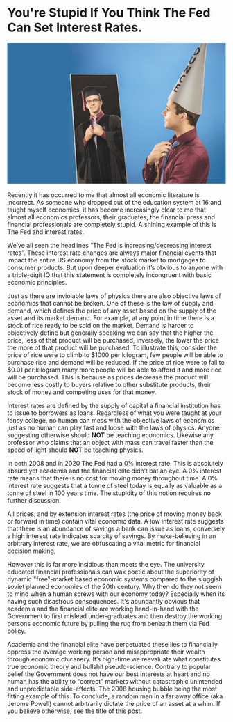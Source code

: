 # You're Stupid If You Think The Fed Can Set Interest Rates.

<p align="center">
  <img width="auto" src="https://raw.githubusercontent.com/anthonybudd/anthonybudd/main/img/man-in-dunce-cap.jpeg" alt="You (probbaly)">
</p>

Recently it has occurred to me that almost all economic literature is incorrect. As someone who dropped out of the education system at 16 and taught myself economics, it has become increasingly clear to me that almost all economics professors, their graduates, the financial press and financial professionals are completely stupid. A shining example of this is The Fed and interest rates. 

We’ve all seen the headlines “The Fed is increasing/decreasing interest rates”. These interest rate changes are always major financial events that impact the entire US economy from the stock market to mortgages to consumer products. But upon deeper evaluation it’s obvious to anyone with a triple-digit IQ that this statement is completely incongruent with basic economic principles.

Just as there are inviolable laws of physics there are also objective laws of economics that cannot be broken. One of these is the law of supply and demand, which defines the price of any asset based on the supply of the asset and its market demand. For example, at any point in time there is a stock of rice ready to be sold on the market. Demand is harder to objectively define but generally speaking we can say that the higher the price, less of that product will be purchased, inversely, the lower the price the more of that product will be purchased. To illustrate this, consider the price of rice were to climb to \$1000 per kilogram, few people will be able to purchase rice and demand will be reduced. If the price of rice were to fall to \$0.01 per kilogram many more people will be able to afford it and more rice will be purchased. This is because as prices decrease the product will become less costly to buyers relative to other substitute products, their stock of money and competing uses for that money.

Interest rates are defined by the supply of capital a financial institution has to issue to borrowers as loans. Regardless of what you were taught at your fancy college, no human can mess with the objective laws of economics just as no human can play fast and loose with the laws of physics. Anyone suggesting otherwise should **NOT** be teaching economics. Likewise any professor who claims that an object with mass can travel faster than the speed of light should **NOT** be teaching physics.

In both 2008 and in 2020 The Fed had a 0% interest rate. This is absolutely absurd yet academia and the financial elite didn’t bat an eye. A 0% interest rate means that there is no cost for moving money throughout time. A 0% interest rate suggests that a tonne of steel today is equally as valuable as a tonne of steel in 100 years time. The stupidity of this notion requires no further discussion.

All prices, and by extension interest rates (the price of moving money back or forward in time) contain vital economic data. A low interest rate suggests that there is an abundance of savings a bank can issue as loans, conversely a high interest rate indicates scarcity of savings. By make-believing in an arbitrary interest rate, we are obfuscating a vital metric for financial decision making. 

However this is far more insidious than meets the eye. The university educated financial professionals can wax poetic about the superiority of dynamic "free"-market based economic systems compared to the sluggish soviet planned economies of the 20th century. Why then do they not seem to mind when a human screws with our economy today? Especially when its having such disastrous consequences. It's abundantly obvious that academia and the financial elite are working hand-in-hand with the Government to first mislead under-graduates and then destroy the working persons economic future by pulling the rug from beneath them via Fed policy.

Academia and the financial elite have perpetuated these lies to financially oppress the average working person and misappropriate their wealth through economic chicanery. It’s high-time we reevaluate what constitutes true economic theory and bullshit pseudo-science. Contrary to popular belief the Government does not have our best interests at heart and no human has the ability to "correct" markets without catastrophic unintended and unpredictable side-effects. The 2008 housing bubble being the most fitting example of this. To conclude, a random man in a far away office (aka Jerome Powell) cannot arbitrarily dictate the price of an asset at a whim. If you believe otherwise, see the title of this post.
